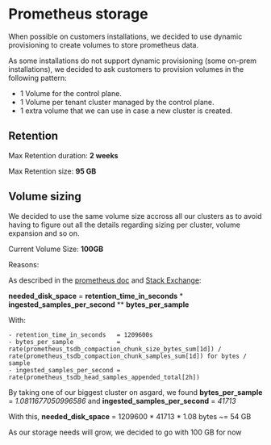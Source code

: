 # Prometheus storage

When possible on customers installations, we decided to use dynamic provisioning to create volumes to store prometheus data.

As some installations do not support dynamic provisioning (some on-prem installations), we decided to ask customers to provision volumes in the following pattern:

- 1 Volume for the control plane.
- 1 Volume per tenant cluster managed by the control plane.
- 1 extra volume that we can use in case a new cluster is created.

## Retention

Max Retention duration: **2 weeks**

Max Retention size: **95 GB**

## Volume sizing

We decided to use the same volume size accross all our clusters as to avoid having to figure out all the details regarding sizing per cluster, volume expansion and so on.

Current Volume Size: **100GB**

Reasons: 

As described in the [prometheus doc](https://www.prometheus.io/docs/prometheus/latest/storage/) and [Stack Exchange](https://devops.stackexchange.com/questions/9298/how-to-calculate-disk-space-required-by-prometheus-v2-2):

**needed_disk_space** = **retention_time_in_seconds** * **ingested_samples_per_second** ** **bytes_per_sample**

With:

    - retention_time_in_seconds   = 1209600s
    - bytes_per_sample            = rate(prometheus_tsdb_compaction_chunk_size_bytes_sum[1d]) / rate(prometheus_tsdb_compaction_chunk_samples_sum[1d]) for bytes / sample
    - ingested_samples_per_second = rate(prometheus_tsdb_head_samples_appended_total[2h])


By taking one of our biggest cluster on asgard, we found **bytes_per_sample** = _1.0811677050996586_ and **ingested_samples_per_second** = _41713_

With this, **needed_disk_space** = 1209600 * 41713 * 1.08 bytes ~= 54 GB

As our storage needs will grow, we decided to go with 100 GB for now